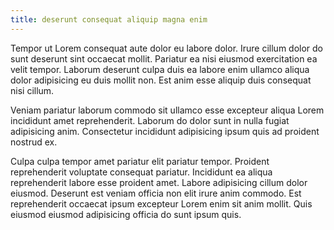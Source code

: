 ```yaml
---
title: deserunt consequat aliquip magna enim
---
```


Tempor ut Lorem consequat aute dolor eu labore dolor. Irure cillum dolor do sunt deserunt sint occaecat mollit. Pariatur ea nisi eiusmod exercitation ea velit tempor. Laborum deserunt culpa duis ea labore enim ullamco aliqua dolor adipisicing eu duis mollit non. Est anim esse aliquip duis consequat nisi cillum.

Veniam pariatur laborum commodo sit ullamco esse excepteur aliqua Lorem incididunt amet reprehenderit. Laborum do dolor sunt in nulla fugiat adipisicing anim. Consectetur incididunt adipisicing ipsum quis ad proident nostrud ex.

Culpa culpa tempor amet pariatur elit pariatur tempor. Proident reprehenderit voluptate consequat pariatur. Incididunt ea aliqua reprehenderit labore esse proident amet. Labore adipisicing cillum dolor eiusmod. Deserunt est veniam officia non elit irure anim commodo. Est reprehenderit occaecat ipsum excepteur Lorem enim sit anim mollit. Quis eiusmod eiusmod adipisicing officia do sunt ipsum quis.